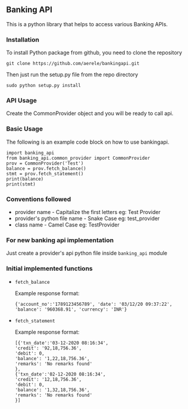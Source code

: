 ## Banking API
This is a python library that helps to access various Banking APIs.

### Installation

To install Python package from github, you need to clone the repository
```
git clone https://github.com/aerele/bankingapi.git
```
Then just run the setup.py file from the repo directory
```
sudo python setup.py install
```

### API Usage
Create the CommonProvider object and you will be ready to call api.

### Basic Usage
The following is an example code block on how to use bankingapi.

```
import banking_api
from banking_api.common_provider import CommonProvider
prov = CommonProvider('Test')
balance = prov.fetch_balance()
stmt = prov.fetch_statement()
print(balance)
print(stmt)
```

### Conventions followed

 - provider name - Capitalize the first letters eg: Test Provider
 - provider's python file name - Snake Case eg: test_provider
 - class name - Camel Case eg: TestProvider

### For new banking api implementation

Just create a provider's api python file inside ```banking_api``` module

### Initial implemented functions

 - ```fetch_balance``` 

    Example response format:
    ```
    {'account_no':'1789123456789', 'date': '03/12/20 09:37:22', 'balance': '960368.91', 'currency': 'INR'}
    ```
  
 - ```fetch_statement```

    Example response format:
    ```
    [{'txn_date':'03-12-2020 08:16:34',
    'credit': '92,18,756.36',
    'debit': 0,
    'balance': '1,22,18,756.36',
    'remarks': 'No remarks found'
    },
    {'txn_date':'02-12-2020 08:16:34',
    'credit': '12,18,756.36',
    'debit': 0,
    'balance': '1,32,18,756.36',
    'remarks': 'No remarks found'
    }]
    ```
